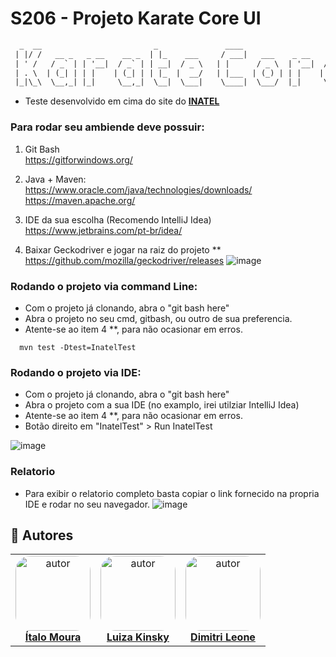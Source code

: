 # S206 - Projeto Karate Core UI

```txt
  _  __                         _               ____                           _   _   ___ 
 | |/ /   __ _   _ __    __ _  | |_    ___     / ___|   ___    _ __    ___    | | | | |_ _|
 | ' /   / _` | | '__|  / _` | | __|  / _ \   | |      / _ \  | '__|  / _ \   | | | |  | | 
 | . \  | (_| | | |    | (_| | | |_  |  __/   | |___  | (_) | | |    |  __/   | |_| |  | | 
 |_|\_\  \__,_| |_|     \__,_|  \__|  \___|    \____|  \___/  |_|     \___|    \___/  |___|

```

- Teste desenvolvido em cima do site do **[INATEL](https://inatel.br/home/)**

### Para rodar seu ambiende deve possuir:

1. Git Bash <br/>
https://gitforwindows.org/

2. Java + Maven: <br/>
https://www.oracle.com/java/technologies/downloads/ <br/>
https://maven.apache.org/

3. IDE da sua escolha (Recomendo IntelliJ Idea) <br/>
https://www.jetbrains.com/pt-br/idea/

4. Baixar Geckodriver e jogar na raiz do projeto ** <br/>
https://github.com/mozilla/geckodriver/releases
![image](https://user-images.githubusercontent.com/12284353/145303027-9a490ca8-b47f-4647-81f2-799a418f6429.png)

### Rodando o projeto via command Line:
  - Com o projeto já clonando, abra o "git bash here"
  - Abra o projeto no seu cmd, gitbash, ou outro de sua preferencia.
  - Atente-se ao item 4 **, para não ocasionar em erros.
  ```maven
    mvn test -Dtest=InatelTest  
  ```

### Rodando o projeto via IDE:

- Com o projeto já clonando, abra o "git bash here"
- Abra o projeto com a sua IDE (no examplo, irei utilziar IntelliJ Idea)
- Atente-se ao item 4 **, para não ocasionar em erros.
- Botão direito em "InatelTest" > Run InatelTest

![image](https://user-images.githubusercontent.com/12284353/145302700-fdb698d7-eda2-4ccc-839d-299dcea215f9.png)

### Relatorio
 
- Para exibir o relatorio completo basta copiar o link fornecido na propria IDE e rodar no seu navegador.
  ![image](https://user-images.githubusercontent.com/12284353/145303203-f8d9d5c2-5308-4ff7-9185-926958778e01.png)

## 👥 Autores
<table  style="text-align:center; border: none" >
<tr>

<td align="center"> 
<a href="https://github.com/itmoura" style="text-align:center;">
<img style="border-radius: 20%;" src="https://github.com/itmoura.png" width="120px;" alt="autor"/><br> <strong> Ítalo Moura </strong>
</a>
</td>

<td align="center"> 
<a href="https://github.com/luizakinsky" style="text-align:center;">
<img style="border-radius: 20%;" src="https://github.com/luizakinsky.png" width="120px;" alt="autor"/><br><strong> Luiza Kinsky </strong>
</a>
</td>

<td align="center"> 
<a href="https://github.com/dimeleone" styles="text-align:center;">
<img style="border-radius: 20%;" src="https://github.com/dimeleone.png" width="120px;" alt="autor"/><br><strong> Dimitri Leone </strong>
</a>
</td>

</tr>
</table>
